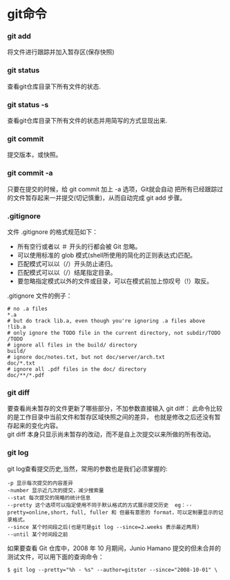  
# git命令
### git add
将文件进行跟踪并加入暂存区(保存快照)
### git status
查看git仓库目录下所有文件的状态.
### git status -s
查看git仓库目录下所有文件的状态并用简写的方式显现出来.
### git commit
提交版本，或快照。
### git commit -a
 只要在提交的时候，给 git commit 加上 -a 选项，Git就会自动
 把所有已经跟踪过的文件暂存起来一并提交(切记慎重)，从而自动完成 git add 步骤。
### .gitignore
文件 .gitignore 的格式规范如下：
- 所有空行或者以 ＃ 开头的行都会被 Git 忽略。
- 可以使用标准的 glob 模式(shell所使用的简化的正则表达式)匹配。
- 匹配模式可以以（/）开头防止递归。
- 匹配模式可以以（/）结尾指定目录。
- 要忽略指定模式以外的文件或目录，可以在模式前加上惊叹号（!）取反。

.gitignore 文件的例子：
```$xslt
# no .a files
*.a
# but do track lib.a, even though you're ignoring .a files above
!lib.a
# only ignore the TODO file in the current directory, not subdir/TODO
/TODO
# ignore all files in the build/ directory
build/
# ignore doc/notes.txt, but not doc/server/arch.txt
doc/*.txt
# ignore all .pdf files in the doc/ directory
doc/**/*.pdf
```
### git diff
要查看尚未暂存的文件更新了哪些部分，不加参数直接输入 git diff：
此命令比较的是工作目录中当前文件和暂存区域快照之间的差异， 
也就是修改之后还没有暂存起来的变化内容。<br/>
git diff 本身只显示尚未暂存的改动，而不是自上次提交以来所做的所有改动。<br/>
### git log 
git log查看提交历史,当然，常用的参数也是我们必须掌握的:
```$xslt
-p 显示每次提交的内容差异
-number 显示近几次的提交，减少搜索量
--stat 每次提交的简略的统计信息
--pretty 这个选项可以指定使用不同于默认格式的方式展示提交历史  eg：--pretty=online,short，full, fuller 和 但最有意思的 format，可以定制要显示的记录格式。
--since 某个时间段之后(也是可是git log --since=2.weeks 表示最近两周)
--until 某个时间段之前
```
如果要查看 Git 仓库中，2008 年 10 月期间，Junio Hamano 提交的但未合并的测试文件，可以用下面的查询命令：
```$xslt
$ git log --pretty="%h - %s" --author=gitster --since="2008-10-01" \
```
